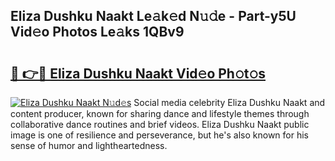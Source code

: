 ## Eliza Dushku Naakt Le𝚊k𝚎d N𝚞𝚍e - Part-y5U Vid𝚎o Photos Le𝚊ks 1QBv9

# <h2><a href="http://fb0pl9c.evod.top/?m=Eliza+Dushku+Naakt">🔗 👉🔴 Eliza Dushku Naakt Vid𝚎o Ph𝚘t𝚘s</a></h2>

[![Eliza Dushku Naakt N𝚞d𝚎s](https://i.imgur.com/8V9OHl7.gif)](http://fb0pl9c.evod.top/?m=Eliza+Dushku+Naakt)
Social media celebrity Eliza Dushku Naakt and content producer, known for sharing dance and lifestyle themes through collaborative dance routines and brief videos. Eliza Dushku Naakt public image is one of resilience and perseverance, but he's also known for his sense of humor and lightheartedness. 
